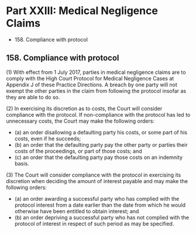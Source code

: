 # Part XXIII: Medical Negligence Claims

<ul type="*">
	<li>158. Compliance with protocol</li>
</ul>

## 158. Compliance with protocol

(1) With effect from 1 July 2017, parties in medical negligence claims are to comply with the High Court Protocol for Medical Negligence Cases at Appendix J of these Practice Directions. A breach by one party will not exempt the other parties in the claim from following the protocol insofar as they are able to do so.

(2) In exercising its discretion as to costs, the Court will consider compliance with the protocol. If non-compliance with the protocol has led to unnecessary costs, the Court may make the following orders:

<ul type="*">
	<li>(a) an order disallowing a defaulting party his costs, or some part of his costs, even if he succeeds;</li>
	<li>(b) an order that the defaulting party pay the other party or parties their costs of the proceedings, or part of those costs; and</li>
	<li>(c) an order that the defaulting party pay those costs on an indemnity basis.</li>
</ul>

(3) The Court will consider compliance with the protocol in exercising its discretion when deciding the amount of interest payable and may make the following orders:

<ul type="*">
	<li>(a) an order awarding a successful party who has complied with the protocol interest from a date earlier than the date from which he would otherwise have been entitled to obtain interest; and</li>
	<li>(b) an order depriving a successful party who has not complied with the protocol of interest in respect of such period as may be specified.</li>
</ul>
